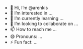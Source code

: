 - 👋 Hi, I’m @arenkis
- 👀 I’m interested in ...
- 🌱 I’m currently learning ...
- 💞️ I’m looking to collaborate on ...
- 📫 How to reach me ...
- 😄 Pronouns: ...
- ⚡ Fun fact: ...

<!---
arenkis/arenkis is a ✨ special ✨ repository because its `README.md` (this file) appears on your GitHub profile.
You can click the Preview link to take a look at your changes.
--->
